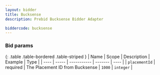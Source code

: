 ```yaml
---
layout: bidder
title: Bucksense
description: Prebid Bucksense Bidder Adapter

biddercode: bucksense
---
```


### Bid params

{: .table .table-bordered .table-striped }
| Name | Scope | Description | Example | Type |
| ---- | ----- | ----------- | ------- | ---- |
| `placementId`       | required | The Placement ID from Bucksense | `1000` | `integer` |
